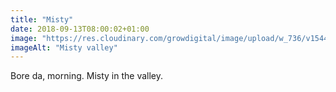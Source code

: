 ```yaml
---
title: "Misty"
date: 2018-09-13T08:00:02+01:00
image: "https://res.cloudinary.com/growdigital/image/upload/w_736/v1544352093/valley-30770121228.jpg"
imageAlt: "Misty valley"
---
```


Bore da, morning. Misty in the valley.

